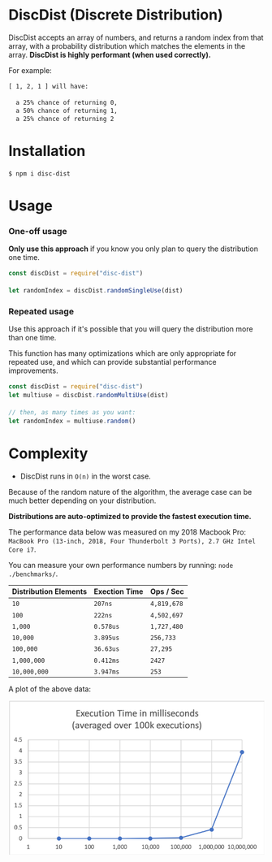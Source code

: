 # DiscDist (Discrete Distribution)

DiscDist accepts an array of numbers, and returns a random index from that array, with a probability distribution which matches the elements in the array.
**DiscDist is highly performant (when used correctly).**

For example:

```text
[ 1, 2, 1 ] will have: 

  a 25% chance of returning 0, 
  a 50% chance of returning 1,
  a 25% chance of returning 2
```

# Installation

```shell
$ npm i disc-dist
```

# Usage

### One-off usage
**Only use this approach** if you know you only plan to query the distribution one time.

```javascript
const discDist = require("disc-dist")

let randomIndex = discDist.randomSingleUse(dist)
```

### Repeated usage
Use this approach if it's possible that you will query the distribution more than one time.

This function has many optimizations which are only appropriate for repeated use, and which can provide substantial performance improvements.

```javascript
const discDist = require("disc-dist")
let multiuse = discDist.randomMultiUse(dist)

// then, as many times as you want:
let randomIndex = multiuse.random()
```

# Complexity

- DiscDist runs in `O(n)` in the worst case.

Because of the random nature of the algorithm, the average case can be much better depending on your distribution.

**Distributions are auto-optimized to provide the fastest execution time.**

The performance data below was measured on my 2018 Macbook Pro: `MacBook Pro (13-inch, 2018, Four Thunderbolt 3 Ports), 2.7 GHz Intel Core i7`.

You can measure your own performance numbers by running: `node ./benchmarks/`.

| Distribution Elements | Exection Time | Ops / Sec   |
| --------------------- | ------------- | ----------- |
| `10`                  | `207ns`       | `4,819,678` |
| `100`                 | `222ns`       | `4,502,697` |
| `1,000`               | `0.578us`     | `1,727,480` |
| `10,000`              | `3.895us`     | `256,733`   |
| `100,000`             | `36.63us`     | `27,295`    |
| `1,000,000`           | `0.412ms`     | `2427`      |
| `10,000,000`          | `3.947ms`     | `253`       |

A plot of the above data:

![Execution Time Plot](https://github.com/wbrickner/disc-dist/blob/master/benchmarks/plot.png?raw=true)
